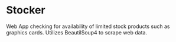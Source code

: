# Stocker
Web App checking for availability of limited stock products such as graphics cards.
Utilizes BeautilSoup4 to scrape web data.

